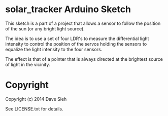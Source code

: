 solar_tracker Arduino Sketch
==========================

This sketch is a part of a project that allows a sensor to follow the position of the sun
(or any bright light source).

The idea is to use a set of four LDR's to measure the differential light intensity to control
the position of the servos holding the sensors to equalize the light intensity to the four
sensors.

The effect is that of a pointer that is always directed at the brightest source of light in
the vicinity.

Copyright
=========


Copyright (c) 2014 Dave Sieh

See LICENSE.txt for details.
